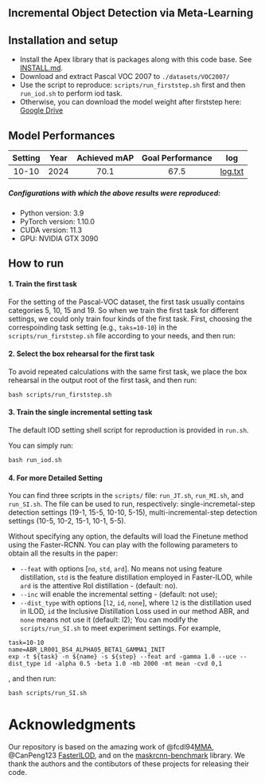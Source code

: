 ## Incremental Object Detection via Meta-Learning


## Installation and setup
- Install the Apex library that is packages along with this code base. See [INSTALL.md](INSTALL.md).
- Download and extract Pascal VOC 2007 to `./datasets/VOC2007/`
- Use the script to reproduce: `scripts/run_firststep.sh` first and then `run_iod.sh` to perform iod task.
- Otherwise, you can download the model weight after firststep here: [Google Drive](https://drive.google.com/file/d/1LH7OY-uMifl2gwCFEgm6U5h_Xfh1nPcH/view?usp=sharing)

## Model Performances

| Setting | Year |  Achieved mAP  | Goal Performance | log |
|:-------:|:----:|:--------------:|:----------------:|:---:|
|  10-10  | 2024 |      70.1      |       67.5       |[log.txt](log.txt)|



##### Configurations with which the above results were reproduced:
- Python version: 3.9
- PyTorch version: 1.10.0
- CUDA version: 11.3
- GPU: NVIDIA GTX 3090


## How to run
#### 1. Train the first task

For the setting of the Pascal-VOC dataset, the first task usually contains categories 5, 10, 15 and 19. 
So when we train the first task for different settings, we could only train four kinds of the first task.
First, choosing the correspoinding task setting (e.g., `taks=10-10`) in the `scripts/run_firststep.sh` file according to your needs, and then run:


#### 2. Select the box rehearsal for the first task

To avoid repeated calculations with the same first task, we place the box rehearsal in the output root of the first task, and then run:

``` shell script
bash scripts/run_firststep.sh
``` 

#### 3. Train the single incremental setting task

The default IOD setting shell script for reproduction is provided in `run.sh`.

You can simply run:
``` shell script
bash run_iod.sh
``` 

#### 4. For more Detailed Setting
You can find three scripts in the `scripts/` file: `run_JT.sh`,  `run_MI.sh`, and `run_SI.sh`. The file can be used to run, respectively: single-incremetal-step detection settings (19-1, 15-5, 10-10, 5-15), multi-incremental-step detection settings (10-5, 10-2, 15-1, 10-1, 5-5).

Without specifying any option, the defaults will load the Finetune method using the Faster-RCNN. 
You can play with the following parameters to obtain all the results in the paper:
- `--feat` with options [`no`, `std`, `ard`]. No means not using feature distillation, `std` is the feature distillation employed in Faster-ILOD, while `ard` is the attentive RoI distillation - (default: no).
- `--inc` will enable the incremental setting - (default: not use);
- `--dist_type` with options [`l2`, `id`, `none`], where `l2` is the distillation used in ILOD, `id` the Inclusive Distillation Loss used in our method ABR, and `none` means not use it (default: l2);
You can modify the `scripts/run_SI.sh` to meet experiment settings.
For example,
``` shell script
task=10-10
name=ABR_LR001_BS4_ALPHA05_BETA1_GAMMA1_INIT
exp -t ${task} -n ${name} -s ${step} --feat ard -gamma 1.0 --uce --dist_type id -alpha 0.5 -beta 1.0 -mb 2000 -mt mean -cvd 0,1
``` 
, and then run:

``` shell script
bash scripts/run_SI.sh
``` 




# Acknowledgments
Our repository is based on the amazing work of @fcdl94[MMA](https://github.com/fcdl94/MMA), @CanPeng123 [FasterILOD](https://github.com/CanPeng123/Faster-ILOD), and on the [maskrcnn-benchmark](https://github.com/facebookresearch/maskrcnn-benchmark) library. We thank the authors and the contibutors of these projects for releasing their code.
